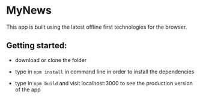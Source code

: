 # MyNews

This app is built using the latest offline first technologies for the browser. 

## Getting started:

* download or clone the folder

* type in `npm install` in command line in order to install the dependencies

* type in `npm build`  and visit localhost:3000 to see the production version of the app



